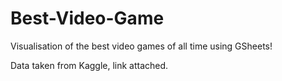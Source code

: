 # Best-Video-Game
Visualisation of the best video games of all time using GSheets! 

Data taken from Kaggle, link attached. 
